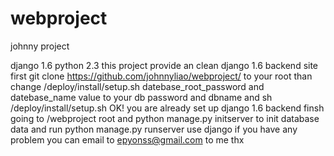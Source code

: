 # webproject
johnny project

django 1.6
python 2.3
this project provide an clean django 1.6 backend site
first git clone https://github.com/johnnyliao/webproject/ to your root
than change /deploy/install/setup.sh datebase_root_password and datebase_name value to your db password and dbname
and sh /deploy/install/setup.sh
OK! you are already set up django 1.6 backend finsh
going to /webproject root and python manage.py initserver to init database data and run python manage.py runserver
use django
if you have any problem you can email to epyonss@gmail.com to me thx

